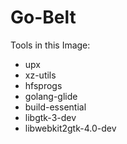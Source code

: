 # Go-Belt

Tools in this Image:

* upx 
* xz-utils 
* hfsprogs
* golang-glide 
* build-essential 
* libgtk-3-dev
* libwebkit2gtk-4.0-dev